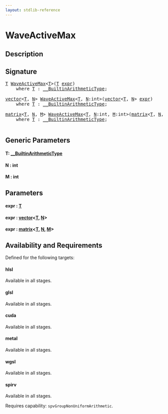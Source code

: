 ```yaml
---
layout: stdlib-reference
---
```


# WaveActiveMax

## Description





## Signature 

<pre>
<a href="waveactivemax-04a.md#typeparam-T" class="code_type">T</a> <a href="waveactivemax-04a.md">WaveActiveMax</a>&lt;<a href="waveactivemax-04a.md#typeparam-T" class="code_type">T</a>&gt;(<a href="waveactivemax-04a.md#typeparam-T" class="code_type">T</a> <a href="waveactivemax-04a.md#decl-expr" class="code_param">expr</a>)
    <span class='code_keyword'>where</span> <a href="waveactivemax-04a.md#typeparam-T" class="code_type">T</a> : <a href="../interfaces/0_builtinarithmetictype-029j/index.md" class="code_type">__BuiltinArithmeticType</a>;

<a href="../types/vector/index.md" class="code_type">vector</a>&lt;<a href="waveactivemax-04a.md#typeparam-T" class="code_type">T</a>, <a href="waveactivemax-04a.md#decl-N" class="code_var">N</a>&gt; <a href="waveactivemax-04a.md">WaveActiveMax</a>&lt;<a href="waveactivemax-04a.md#typeparam-T" class="code_type">T</a>, <a href="waveactivemax-04a.md#decl-N" class="code_var">N</a>:<span class="code_keyword">int</span>&gt;(<a href="../types/vector/index.md" class="code_type">vector</a>&lt;<a href="waveactivemax-04a.md#typeparam-T" class="code_type">T</a>, <a href="waveactivemax-04a.md#decl-N" class="code_var">N</a>&gt; <a href="waveactivemax-04a.md#decl-expr" class="code_param">expr</a>)
    <span class='code_keyword'>where</span> <a href="waveactivemax-04a.md#typeparam-T" class="code_type">T</a> : <a href="../interfaces/0_builtinarithmetictype-029j/index.md" class="code_type">__BuiltinArithmeticType</a>;

<a href="../types/matrix/index.md" class="code_type">matrix</a>&lt;<a href="waveactivemax-04a.md#typeparam-T" class="code_type">T</a>, <a href="waveactivemax-04a.md#decl-N" class="code_var">N</a>, <a href="waveactivemax-04a.md#decl-M" class="code_var">M</a>&gt; <a href="waveactivemax-04a.md">WaveActiveMax</a>&lt;<a href="waveactivemax-04a.md#typeparam-T" class="code_type">T</a>, <a href="waveactivemax-04a.md#decl-N" class="code_var">N</a>:<span class="code_keyword">int</span>, <a href="waveactivemax-04a.md#decl-M" class="code_var">M</a>:<span class="code_keyword">int</span>&gt;(<a href="../types/matrix/index.md" class="code_type">matrix</a>&lt;<a href="waveactivemax-04a.md#typeparam-T" class="code_type">T</a>, <a href="waveactivemax-04a.md#decl-N" class="code_var">N</a>, <a href="waveactivemax-04a.md#decl-M" class="code_var">M</a>&gt; <a href="waveactivemax-04a.md#decl-expr" class="code_param">expr</a>)
    <span class='code_keyword'>where</span> <a href="waveactivemax-04a.md#typeparam-T" class="code_type">T</a> : <a href="../interfaces/0_builtinarithmetictype-029j/index.md" class="code_type">__BuiltinArithmeticType</a>;

</pre>

## Generic Parameters

####  <a id="typeparam-T"></a>T: [\_\_BuiltinArithmeticType](../interfaces/0_builtinarithmetictype-029j/index.md)
####  <a id="decl-N"></a>N  : int
####  <a id="decl-M"></a>M  : int

## Parameters

####  <a id="decl-expr"></a>expr  : [T](waveactivemax-04a.md#typeparam-T)
####  <a id="decl-expr"></a>expr  : [vector](../types/vector/index.md)\<[T](../types/vector/index.md#typeparam-T), [N](../types/vector/index.md#decl-N)\>
####  <a id="decl-expr"></a>expr  : [matrix](../types/matrix/index.md)\<[T](../types/matrix/t-0.md), [N](../types/matrix/index.md#decl-N), [M](../types/matrix/index.md#decl-M)\>

## Availability and Requirements

Defined for the following targets:

#### hlsl
Available in all stages.

#### glsl
Available in all stages.

#### cuda
Available in all stages.

#### metal
Available in all stages.

#### wgsl
Available in all stages.

#### spirv
Available in all stages.

Requires capability: `spvGroupNonUniformArithmetic`.



<script>
// Fix .md links to .html when on ReadTheDocs
if (window.location.hostname.includes('readthedocs') || 
    window.location.hostname.includes('rtfd.io')) {
  document.addEventListener('DOMContentLoaded', function() {
    const links = document.querySelectorAll('a');
    links.forEach(link => {
      if (link.getAttribute('href') && link.getAttribute('href').endsWith('.md')) {
        link.href = link.href.replace(/\.md($|#|\?)/, '.html$1');
      }
    });
  });
}
</script>
